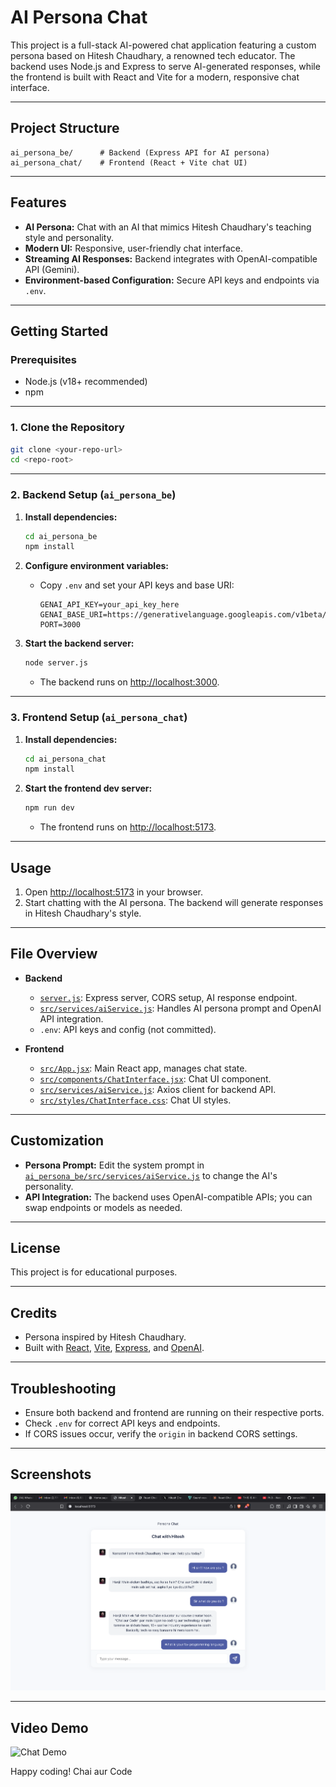 # AI Persona Chat

This project is a full-stack AI-powered chat application featuring a custom persona based on Hitesh Chaudhary, a renowned tech educator. The backend uses Node.js and Express to serve AI-generated responses, while the frontend is built with React and Vite for a modern, responsive chat interface.

---

## Project Structure

```
ai_persona_be/      # Backend (Express API for AI persona)
ai_persona_chat/    # Frontend (React + Vite chat UI)
```

---

## Features

- **AI Persona:** Chat with an AI that mimics Hitesh Chaudhary's teaching style and personality.
- **Modern UI:** Responsive, user-friendly chat interface.
- **Streaming AI Responses:** Backend integrates with OpenAI-compatible API (Gemini).
- **Environment-based Configuration:** Secure API keys and endpoints via `.env`.

---

## Getting Started

### Prerequisites

- Node.js (v18+ recommended)
- npm

---

### 1. Clone the Repository

```sh
git clone <your-repo-url>
cd <repo-root>
```

---

### 2. Backend Setup (`ai_persona_be`)

1. **Install dependencies:**
    ```sh
    cd ai_persona_be
    npm install
    ```

2. **Configure environment variables:**
    - Copy `.env` and set your API keys and base URI:
      ```
      GENAI_API_KEY=your_api_key_here
      GENAI_BASE_URI=https://generativelanguage.googleapis.com/v1beta/openai
      PORT=3000
      ```

3. **Start the backend server:**
    ```sh
    node server.js
    ```
    - The backend runs on [http://localhost:3000](http://localhost:3000).

---

### 3. Frontend Setup (`ai_persona_chat`)

1. **Install dependencies:**
    ```sh
    cd ai_persona_chat
    npm install
    ```

2. **Start the frontend dev server:**
    ```sh
    npm run dev
    ```
    - The frontend runs on [http://localhost:5173](http://localhost:5173).

---

## Usage

1. Open [http://localhost:5173](http://localhost:5173) in your browser.
2. Start chatting with the AI persona. The backend will generate responses in Hitesh Chaudhary's style.

---

## File Overview

- **Backend**
  - [`server.js`](../ai_persona_be/server.js): Express server, CORS setup, AI response endpoint.
  - [`src/services/aiService.js`](../ai_persona_be/src/services/aiService.js): Handles AI persona prompt and OpenAI API integration.
  - `.env`: API keys and config (not committed).

- **Frontend**
  - [`src/App.jsx`](src/App.jsx): Main React app, manages chat state.
  - [`src/components/ChatInterface.jsx`](src/components/ChatInterface.jsx): Chat UI component.
  - [`src/services/aiService.js`](src/services/aiService.js): Axios client for backend API.
  - [`src/styles/ChatInterface.css`](src/styles/ChatInterface.css): Chat UI styles.

---

## Customization

- **Persona Prompt:** Edit the system prompt in [`ai_persona_be/src/services/aiService.js`](../ai_persona_be/src/services/aiService.js) to change the AI's personality.
- **API Integration:** The backend uses OpenAI-compatible APIs; you can swap endpoints or models as needed.

---

## License

This project is for educational purposes.

---

## Credits

- Persona inspired by Hitesh Chaudhary.
- Built with [React](https://react.dev/), [Vite](https://vitejs.dev/), [Express](https://expressjs.com/), and [OpenAI](https://openai.com/).

---

## Troubleshooting

- Ensure both backend and frontend are running on their respective ports.
- Check `.env` for correct API keys and endpoints.
- If CORS issues occur, verify the `origin` in backend CORS settings.

---

## Screenshots

![Chat UI Screenshot](assets/persona_ss.png)

---

## Video Demo

![Chat Demo](https://youtu.be/XozqWfZhW88)

Happy coding! Chai aur Code
